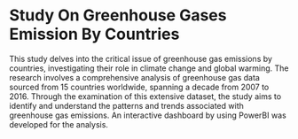 # Study On Greenhouse Gases Emission By Countries

This study delves into the critical issue of greenhouse gas emissions 
by countries, investigating their role in climate change and global 
warming. The research involves a comprehensive analysis of 
greenhouse gas data sourced from 15 countries worldwide, spanning a 
decade from 2007 to 2016. Through the examination of this extensive 
dataset, the study aims to identify and understand the patterns and 
trends associated with greenhouse gas emissions. An interactive 
dashboard by using PowerBI was developed for the analysis.
